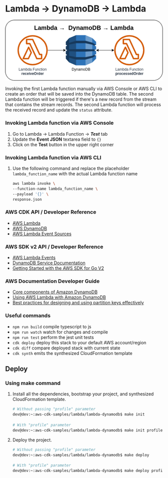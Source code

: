 # Lambda →  DynamoDB → Lambda

![lambda-dynamodb-lambda](assets/img/lambda-dynamodb-lambda.png)

Invoking the first Lambda function manually via AWS Console or AWS CLI to create an order that will be saved into the DynamoDB table. The second Lambda function will be triggered if there's a new record from the stream that contains the stream records. The second Lambda function will process the received record and update the `status` attribute.

### Invoking Lambda function via AWS Console
1. Go to Lambda → Lambda Function → ***Test*** tab
2. Update the **Event JSON** textarea field to `{}`
3. Click on the **Test** button in the upper right corner

### Invoking Lambda function via AWS CLI
1. Use the following command and replace the placeholder `lambda_function_name` with the actual Lambda function name

    ```bash
    aws lambda invoke \
    --function-name lambda_function_name \
    --payload '{}' \
    response.json
    ```

### AWS CDK API / Developer Reference
* [AWS Lambda](https://docs.aws.amazon.com/cdk/api/v2/docs/aws-cdk-lib.aws_lambda-readme.html)
* [AWS DynamoDB](https://docs.aws.amazon.com/cdk/api/v2/docs/aws-cdk-lib.aws_dynamodb-readme.html)
* [AWS Lambda Event Sources](https://docs.aws.amazon.com/cdk/api/v2/docs/aws-cdk-lib.aws_lambda_event_sources-readme.html)

### AWS SDK v2 API / Developer Reference
* [AWS Lambda Events](https://github.com/aws/aws-lambda-go/blob/main/events/README.md)
* [DynamoDB Service Documentation](https://pkg.go.dev/github.com/aws/aws-sdk-go-v2/service/dynamodb)
* [Getting Started with the AWS SDK for Go V2](https://aws.github.io/aws-sdk-go-v2/docs/getting-started/)

### AWS Documentation Developer Guide
* [Core components of Amazon DynamoDB](https://docs.aws.amazon.com/amazondynamodb/latest/developerguide/HowItWorks.CoreComponents.html)
* [Using AWS Lambda with Amazon DynamoDB](https://docs.aws.amazon.com/lambda/latest/dg/with-ddb.html)
* [Best practices for designing and using partition keys effectively](https://docs.aws.amazon.com/amazondynamodb/latest/developerguide/bp-partition-key-design.html)

### Useful commands

* `npm run build`   compile typescript to js
* `npm run watch`   watch for changes and compile
* `npm run test`    perform the jest unit tests
* `cdk deploy`      deploy this stack to your default AWS account/region
* `cdk diff`        compare deployed stack with current state
* `cdk synth`       emits the synthesized CloudFormation template

## Deploy

### Using make command
1. Install all the dependencies, bootstrap your project, and synthesized CloudFormation template.
    ```bash
    # Without passing "profile" parameter
    dev@dev:~:aws-cdk-samples/lambda/lambda-dynamodb$ make init

    # With "profile" parameter
    dev@dev:~:aws-cdk-samples/lambda/lambda-dynamodb$ make init profile=[profile_name]
    ```

2. Deploy the project.
    ```bash
    # Without passing "profile" parameter
    dev@dev:~:aws-cdk-samples/lambda/lambda-dynamodb$ make deploy

    # With "profile" parameter
    dev@dev:~:aws-cdk-samples/lambda/lambda-dynamodb$ make deploy profile=[profile_name]
    ```
